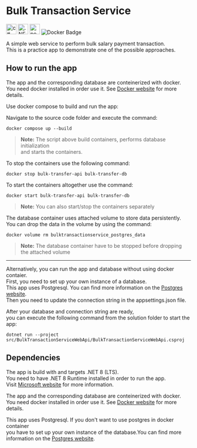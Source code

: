 # Bulk Transaction Service

<img src="https://img.shields.io/badge/C%23-239120?style=for-the-badge&logo=csharp&logoColor=white" alt="c#" height="28px"> <img src="https://img.shields.io/badge/.NET8-5C2D91?style=for-the-badge&logo=&logoColor=white" alt=".NET8" height="28px"> <img src="https://img.shields.io/badge/postgresql-4169e1?style=for-the-badge&logo=postgresql&logoColor=white" alt="postgresql" height="28px"> <img src="https://img.shields.io/badge/Docker-2496ED?logo=docker&logoColor=fff&style=for-the-badge" alt="Docker Badge">

A simple web service to perform bulk salary payment transaction.\
This is a practice app to demonstrate one of the possible approaches.

## How to run the app

The app and the corresponding database are conteinerized with docker.\
You need docker installed in order use it. See <a href="https://docs.docker.com/get-started/get-docker/">Docker website</a> for more details.

Use docker compose to build and run the app:

Navigate to the source code folder and execute the command:

```
docker compose up --build
```


>**Note:** The script above build containers, performs database initialization\
and starts the containers.

To stop the containers use the following command:

```
docker stop bulk-transfer-api bulk-transfer-db
```

To start the containers altogether use the command:

```
docker start bulk-transfer-api bulk-transfer-db
```
>**Note:** You can also start/stop the containers separately

The database container uses attached volume to store data persistently.\
You can drop the data in the volume by using the command:

```
docker volume rm bulktransactionservice_postgres_data
```
>**Note:** The database container have to be stopped before dropping the attached volume

---

Alternatively, you can run the app and database without using docker contaier.\
First, you need to set up your own instance of a database.\
This app uses Postgresql. You can find more information on the <a href="https://www.postgresql.org/">Postgres website</a>.\
Then you need to update the connection string in the appsettings.json file.

After your database and connection string are ready,\
you can execute the following command from the solution folder to start the app:

```
dotnet run --project src/BulkTransactionServiceWebApi/BulkTransactionServiceWebApi.csproj
```

## Dependencies

The app is build with and targets .NET 8 (LTS).\
You need to have .NET 8 Runtime installed in order to run the app.\
Visit <a href="https://dotnet.microsoft.com/en-us/download/dotnet/8.0">Microsoft website</a> for more information.

The app and the corresponding database are conteinerized with docker.\
You need docker installed in order use it. See <a href="https://docs.docker.com/get-started/get-docker/">Docker website</a> for more details.

This app uses Postgresql. If you don't want to use postgres in docker container\
you have to set up your own instance of the database.You can find more\
information on the <a href="https://www.postgresql.org/">Postgres website</a>.